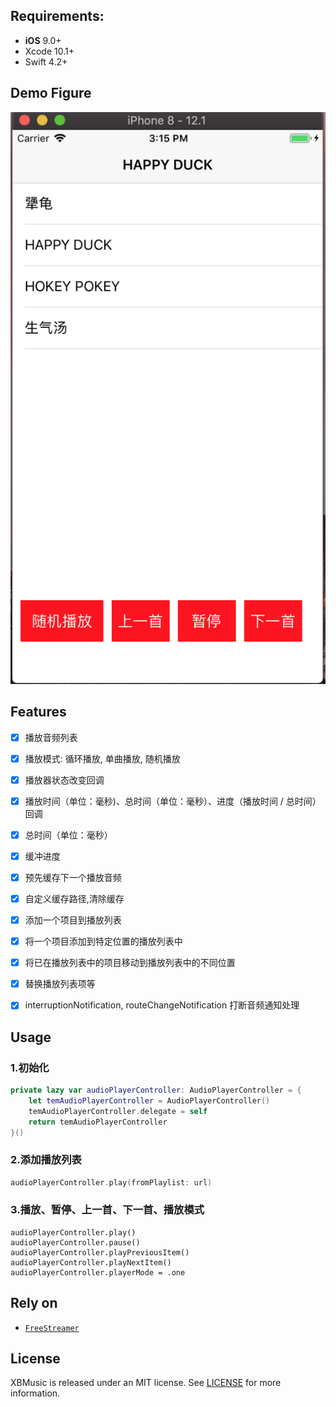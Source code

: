 ## Requirements:
- **iOS** 9.0+
- Xcode 10.1+
- Swift 4.2+

## Demo Figure
<p align="center">
<img src="https://github.com/LiuSky/XBMusic/blob/master/1.png?raw=true" title="演示图">
</p>


## Features
- [x] 播放音频列表
- [x] 播放模式: 循环播放, 单曲播放, 随机播放
- [x] 播放器状态改变回调
- [x] 播放时间（单位：毫秒)、总时间（单位：毫秒）、进度（播放时间 / 总时间）回调
- [x] 总时间（单位：毫秒）
- [x] 缓冲进度
- [x] 预先缓存下一个播放音频
- [x] 自定义缓存路径,清除缓存
- [x] 添加一个项目到播放列表
- [x] 将一个项目添加到特定位置的播放列表中
- [x] 将已在播放列表中的项目移动到播放列表中的不同位置
- [x] 替换播放列表项等
- [x] interruptionNotification, routeChangeNotification 打断音频通知处理


## Usage
### 1.初始化
```swift 
private lazy var audioPlayerController: AudioPlayerController = {
    let temAudioPlayerController = AudioPlayerController()
    temAudioPlayerController.delegate = self
    return temAudioPlayerController
}()
``` 

### 2.添加播放列表
```swift 
audioPlayerController.play(fromPlaylist: url)
```

### 3.播放、暂停、上一首、下一首、播放模式
```
audioPlayerController.play()
audioPlayerController.pause()
audioPlayerController.playPreviousItem()
audioPlayerController.playNextItem()
audioPlayerController.playerMode = .one
```

## Rely on
<ul>
<li><a href="https://github.com/muhku/FreeStreamer"><code>FreeStreamer</code></a></li>
</ul>

## License
XBMusic is released under an MIT license. See [LICENSE](LICENSE) for more information.